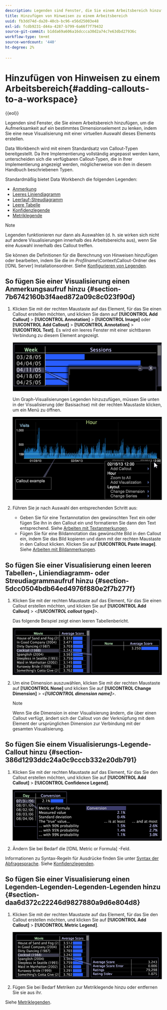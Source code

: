 ```yaml
---
description: Legenden sind Fenster, die Sie einem Arbeitsbereich hinzufügen, um die Aufmerksamkeit auf ein bestimmtes Dimensionselement zu lenken, indem Sie eine neue Visualisierung mit einer virtuellen Auswahl dieses Elements erstellen.
title: Hinzufügen von Hinweisen zu einem Arbeitsbereich
uuid: fb3dd74d-da20-40cb-bc96-e56d25003e48
exl-id: fcdb9231-d44a-4287-b799-6a66f7f79432
source-git-commit: b1dda69a606a16dccca30d2a74c7e63dbd27936c
workflow-type: tm+mt
source-wordcount: '440'
ht-degree: 2%

---
```


# Hinzufügen von Hinweisen zu einem Arbeitsbereich{#adding-callouts-to-a-workspace}

{{eol}}

Legenden sind Fenster, die Sie einem Arbeitsbereich hinzufügen, um die Aufmerksamkeit auf ein bestimmtes Dimensionselement zu lenken, indem Sie eine neue Visualisierung mit einer virtuellen Auswahl dieses Elements erstellen.

Data Workbench wird mit einem Standardsatz von Callout-Typen bereitgestellt. Da Ihre Implementierung vollständig angepasst werden kann, unterscheiden sich die verfügbaren Callout-Typen, die in Ihrer Implementierung angezeigt werden, möglicherweise von den in diesem Handbuch beschriebenen Typen.

Standardmäßig bietet Data Workbench die folgenden Legenden:

* [Anmerkung](../../../home/c-get-started/c-vis/c-call-wkspc.md#section-7b6742160b3f4aed872a09c8c023f90d)
* [Leeres Liniendiagramm](../../../home/c-get-started/c-vis/c-call-wkspc.md#section-5dcc0504bdb64ed4976f880e2f7b277f)
* [Leerlauf-Streudiagramm](../../../home/c-get-started/c-vis/c-call-wkspc.md#section-5dcc0504bdb64ed4976f880e2f7b277f)
* [Leere Tabelle](../../../home/c-get-started/c-vis/c-call-wkspc.md#section-5dcc0504bdb64ed4976f880e2f7b277f)
* [Konfidenzlegende](../../../home/c-get-started/c-vis/c-call-wkspc.md#section-386d1293ddc24a0c9cccb332e20db791)
* [Metriklegende](../../../home/c-get-started/c-vis/c-call-wkspc.md#section-daa6d372c22246d9827880a9d6e804d8)

>[!NOTE]
>
>Legenden funktionieren nur dann als Auswahlen (d. h. sie wirken sich nicht auf andere Visualisierungen innerhalb des Arbeitsbereichs aus), wenn Sie eine Auswahl innerhalb des Callout treffen.

Sie können die Definitionen für die Berechnung von Hinweisen hinzufügen oder bearbeiten, indem Sie die im *Profilname*\Context\Callout-Ordner des [!DNL Server] Installationsordner. Siehe [Konfigurieren von Legenden](../../../home/c-get-started/c-intf-anlys-ftrs/c-config-callouts.md#concept-f6e91e172f5e4c009245c9c549beb76a).

## So fügen Sie einer Visualisierung einen Anmerkungsaufruf hinzu {#section-7b6742160b3f4aed872a09c8c023f90d}

1. Klicken Sie mit der rechten Maustaste auf das Element, für das Sie einen Callout erstellen möchten, und klicken Sie dann auf **[!UICONTROL Add Callout]** > **[!UICONTROL Annotation]** > **[!UICONTROL Image]** oder **[!UICONTROL Add Callout]** > **[!UICONTROL Annotation]** > **[!UICONTROL Text]**. Es wird ein leeres Fenster mit einer sichtbaren Verbindung zu diesem Element angezeigt.

   ![](assets/client-call.png)

   Um Graph-Visualisierungen Legenden hinzuzufügen, müssen Sie unten in der Visualisierung (der Basisachse) mit der rechten Maustaste klicken, um ein Menü zu öffnen.

   ![](assets/visualization_callout_linegraph.png)

1. Führen Sie je nach Auswahl den entsprechenden Schritt aus:

   * Geben Sie für eine Textannotation den gewünschten Text ein oder fügen Sie ihn in den Callout ein und formatieren Sie dann den Text entsprechend. Siehe [Arbeiten mit Textanmerkungen](../../../home/c-get-started/c-analysis-vis/c-annots/c-text-annots.md#concept-55b4aa3e0c58470b8e3c9d452e12a777).
   * Fügen Sie für eine Bildannotation das gewünschte Bild in den Callout ein, indem Sie das Bild kopieren und dann mit der rechten Maustaste in den Callout klicken. Klicken Sie auf **[!UICONTROL Paste image]**. Siehe [Arbeiten mit Bildanmerkungen](../../../home/c-get-started/c-analysis-vis/c-annots/c-image-annots.md#concept-02081ed7d91c4fdcb8fc863f2a51c962).

## So fügen Sie einer Visualisierung einen leeren Tabellen-, Liniendiagramm- oder Streudiagrammaufruf hinzu {#section-5dcc0504bdb64ed4976f880e2f7b277f}

1. Klicken Sie mit der rechten Maustaste auf das Element, für das Sie einen Callout erstellen möchten, und klicken Sie auf **[!UICONTROL Add Callout]** > *&lt;**[!UICONTROL callout type]**>*.

   Das folgende Beispiel zeigt einen leeren Tabellenbericht.

   ![](assets/vis_callout_blank_bar_graph.png)

1. Um eine Dimension auszuwählen, klicken Sie mit der rechten Maustaste auf **[!UICONTROL None]** und klicken Sie auf **[!UICONTROL Change Dimension]** > *&lt;**[!UICONTROL dimension name]**>*.

   >[!NOTE]
   >
   >Wenn Sie die Dimension in einer Visualisierung ändern, die über einen Callout verfügt, ändert sich der Callout von der Verknüpfung mit dem Element der ursprünglichen Dimension zur Verbindung mit der gesamten Visualisierung.

## So fügen Sie einem Visualisierungs-Legende-Callout hinzu {#section-386d1293ddc24a0c9cccb332e20db791}

1. Klicken Sie mit der rechten Maustaste auf das Element, für das Sie den Callout erstellen möchten, und klicken Sie auf **[!UICONTROL Add Callout]** > **[!UICONTROL Confidence Legend]**.

   ![](assets/vis_callout_confidenceLegend.png)

1. Ändern Sie bei Bedarf die [!DNL Metric or Formula] -Feld.

Informationen zu Syntax-Regeln für Ausdrücke finden Sie unter [Syntax der Abfragesprache](../../../home/c-get-started/c-qry-lang-syntx/c-qry-lang-syntx.md#concept-15d1d3f5164a47d49468c5acb7299d9f). Siehe [Konfidenzlegenden](../../../home/c-get-started/c-analysis-vis/c-legends/c-conf-leg.md#concept-73db81c2c218427786c04068aa778efd).

## So fügen Sie einer Visualisierung einen Legenden-Legenden-Legenden-Legenden hinzu {#section-daa6d372c22246d9827880a9d6e804d8}

1. Klicken Sie mit der rechten Maustaste auf das Element, für das Sie den Callout erstellen möchten, und klicken Sie auf **[!UICONTROL Add Callout]** > **[!UICONTROL Metric Legend]**.

   ![](assets/vis_callout_metricLegend.png)

1. Fügen Sie bei Bedarf Metriken zur Metriklegende hinzu oder entfernen Sie sie aus ihr.

Siehe [Metriklegenden](../../../home/c-get-started/c-analysis-vis/c-legends/c-metric-leg.md#concept-e7195bc8f7844ae295bda3a88b028d5b).
